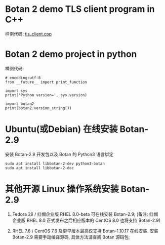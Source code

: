# Botan 2 demo TLS client program in C++
样例代码: [tls_client.cpp](https://botan.randombit.net/manual/tls.html#code-example)

# Botan 2 demo project in python
样例代码:
```
# encoding:utf-8
from __future__ import print_function

import sys
print('Python version=', sys.version)

import botan2
print(botan2.version_string())
```

# Ubuntu(或Debian) 在线安装 Botan-2.9
安装 Botan-2.9 开发包以及 Botan 的 Python3 语言绑定
```
sudo apt install libbotan-2-dev python3-botan
sudo apt install libbotan-2-doc
```

# 其他开源 Linux 操作系统安装 Botan-2.9
1. Fedora 29 / 红帽企业版 RHEL 8.0-beta 可在线安装 Botan-2.9;
   (备注: 红帽企业版 RHEL 8.0 正式发布之后相应版本的 CentOS 8.0 也将支持 Botan-2.9)

2. RHEL 7.6 / CentOS 7.6 及更早版本最高仅支持 Botan-1.10.17 在线安装. 安装 Botan-2.9 需要手动编译源码, 具体方法请查阅 Botan 源码包;
